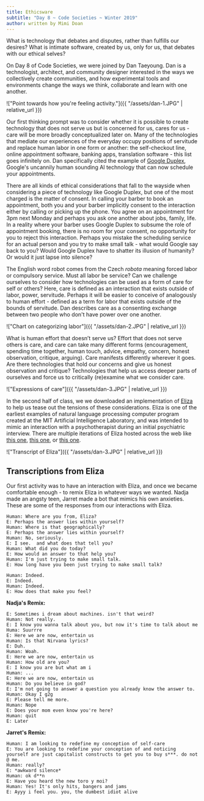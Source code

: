 ```yaml
---
title: Ethicsware
subtitle: "Day 8 ~ Code Societies ~ Winter 2019"
author: written by Mimi Doan
---
```


What is technology that debates and disputes, rather than fulfills our desires?  What is intimate software, created by us, only for us, that debates with our ethical selves?

On Day 8 of Code Societies, we were joined by Dan Taeyoung. Dan is a technologist, architect, and community designer interested in the ways we collectively create communities, and how experimental tools and environments change the ways we think, collaborate and learn with one another.

!["Point towards how you're feeling activity."]({{ "/assets/dan-1.JPG" | relative_url }})

Our first thinking prompt was to consider whether it is possible to create technology that does not serve us but is concerned for us, cares for us - care will be more broadly conceptualized later on. Many of the technologies that mediate our experiences of the everyday occupy positions of servitude and replace human labor in one form or another: the self-checkout line, online appointment software, banking apps, translation software - this list goes infinitely on. Dan specifically cited the example of [Google Duplex](https://www.theverge.com/2018/12/5/18123785/google-duplex-how-to-use-reservations), Google's uncannily human sounding AI technology that can now schedule your appointments.

There are all kinds of ethical considerations that fall to the wayside when considering a piece of technology like Google Duplex, but one of the most charged is the matter of consent. In calling your barber to book an appointment, both you and your barber implicitly consent to the interaction either by calling or picking up the phone. You agree on an appointment for 3pm next Monday and perhaps you ask one another about jobs, family, life. In a reality where your barber uses Google Duplex to subsume the role of appointment booking, there is no room for your consent, no opportunity for you to reject this interaction. Perhaps you mistake the scheduling service for an actual person and you try to make small talk - what would Google say back to you? Would Google Duplex have to shatter its illusion of humanity? Or would it just lapse into silence?

The English word robot comes from the Czech *robota* meaning forced labor or compulsory service. Must all labor be service? Can we challenge ourselves to consider how technologies can be used as a form of care for self or others? Here, care is defined as an interaction that exists outside of labor, power, servitude. Perhaps it will be easier to conceive of analogously to human effort - defined as a term for labor that exists outside of the bounds of servitude. Dan describes care as a consenting exchange between two people who don't have power over one another.

!["Chart on categorizing labor"]({{ "/assets/dan-2.JPG" | relative_url }})

What is human effort that doesn’t serve us? Effort that does not serve others is care, and care can take many different forms (encouragement, spending time together, human touch, advice, empathy, concern, honest observation, critique, arguing). Care manifests differently wherever it goes. Are there technologies that hold our concerns and give us honest observation and critique? Technologies that help us access deeper parts of ourselves and force us to critically (re)examine what we consider care.

!["Expressions of care"]({{ "/assets/dan-3.JPG" | relative_url }})

In the second half of class, we we downloaded an implementation of [Eliza](https://en.wikipedia.org/wiki/ELIZA) to help us tease out the tensions of these considerations. Eliza is one of the earliest examples of natural language processing computer program created at the MIT Artificial Intelligence Laboratory, and was intended to mimic an interaction with a psychotherapist during an initial psychiatric interview. There are multiple iterations of Eliza hosted across the web like [this one](https://www.masswerk.at/elizabot/), [this one](http://www.manifestation.com/neurotoys/eliza.php3), or [this one](https://www.eclecticenergies.com/ego/eliza).

!["Transcript of Eliza"]({{ "/assets/dan-3.JPG" | relative_url }})

## Transcriptions from Eliza

Our first activity was to have an interaction with Eliza, and once we became comfortable enough - to remix Eliza in whatever ways we wanted. Nadja made an angsty teen, Jarret made a bot that mimics his own anxieties. These are some of the responses from our interactions with Eliza.

```
Human: Where are you from, Eliza?
E: Perhaps the answer lies within yourself?
Human: Where is that geographically?
E: Perhaps the answer lies within yourself?
Human: No, seriously.
E: I see.  and what does that tell you?
Human: What did you do today?
E: How would an answer to that help you?
Human: I'm just trying to make small talk.
E: How long have you been just trying to make small talk?

```
```
Human: Indeed.
E: Indeed.
Human: Indeed.
E: How does that make you feel?
```

**Nadja's Remix:**

```
E: Sometimes i dream about machines. isn't that weird?
Human: Not really.
E: I know you wanna talk about you, but now it's time to talk about me
Huma: Suurrre
E: Here we are now, entertain us
Human: Is that Nirvana lyrics?
E: Duh.
Human: Woah.
E: Here we are now, entertain us
Human: How old are you?
E: I know you are but what am i
Human: ...
E: Here we are now, entertain us
Human: Do you believe in god?
E: I'm not going to answer a question you already know the answer to.
Human: Okay I g2g
E: Please tell me more.
Human: Nope
E: Does your mom even know you're here?
Human: quit
E: Later
```
**Jarret's Remix:**

```
Human: I am looking to redefine my conception of self-care
E: You are looking to redefine your conception of and noticing yourself are just capitalist constructs to get you to buy s***. do not @ me.
Human: really?
E: *awkward silence*
Human: ok d**n
E: Have you heard the new toro y moi?
Human: Yes! It's only hits, bangers and jams
E: Ayyy i feel you. you, the dumbest idiot alive
```

